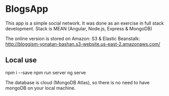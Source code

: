 # BlogsApp

This app is a simple social network.
It was done as an exercise in full stack development.
Stack is MEAN (Angular, Node.js, Express & MongoDB)

The online version is stored on Amazon: S3 & Elastic Beanstalk:
http://bloggism-yonatan-bashan.s3-website.us-east-2.amazonaws.com/

## Local use

npm i --save
npm run server
ng serve

The database is cloud (MongoDB Atlas), so there is no need to have mongoDB on your local machine.
